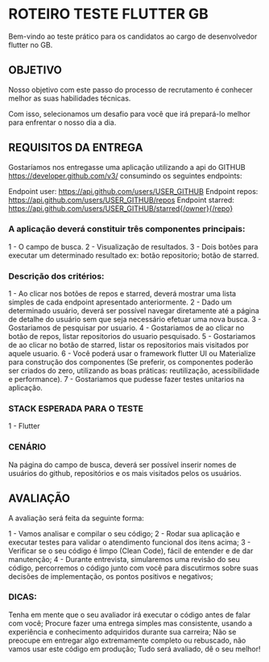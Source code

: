 # ROTEIRO TESTE FLUTTER GB
Bem-vindo ao teste prático para os candidatos ao cargo de desenvolvedor flutter no GB.



## OBJETIVO
Nosso objetivo com este passo do processo de recrutamento é conhecer melhor as suas habilidades técnicas.

Com isso, selecionamos um desafio para você que irá prepará-lo melhor para enfrentar o nosso dia a dia.



## REQUISITOS DA ENTREGA
Gostaríamos nos entregasse uma aplicação utilizando a api do GITHUB https://developer.github.com/v3/ consumindo os seguintes endpoints:

Endpoint user: https://api.github.com/users/USER_GITHUB
Endpoint repos: https://api.github.com/users/USER_GITHUB/repos
Endpoint starred: https://api.github.com/users/USER_GITHUB/starred{/owner}{/repo}



### A aplicação deverá constituir três componentes principais:
1 - O campo de busca.
2 - Visualização de resultados.
3 - Dois botões para executar um determinado resultado ex: botão repositorio; botão de starred.



### Descrição dos critérios: 
1 - Ao clicar nos botões de repos e starred, deverá mostrar uma lista simples de cada endpoint apresentado anteriormente.
2 - Dado um determinado usuário, deverá ser possível navegar diretamente até a página de detalhe do usuário sem que seja necessário efetuar uma nova busca.
3 - Gostariamos de pesquisar por usuario.
4 - Gostariamos de ao clicar no botão de repos, listar repositorios do usuario pesquisado.
5 - Gostariamos de ao clicar no botão de starred, listar os repositorios mais visitados por aquele usuario.
6 - Você poderá usar o framework flutter UI ou Materialize para construção dos componentes (Se preferir, os componentes poderão ser criados do zero, utilizando as boas práticas: reutilização, acessibilidade e performance).
7 - Gostariamos que pudesse fazer testes unitarios na aplicação.



### STACK ESPERADA PARA O TESTE
1 - Flutter 



### CENÁRIO
Na página do campo de busca, deverá ser possível inserir nomes de usuários do github, repositórios e os mais visitados pelos os usuários.



## AVALIAÇÃO
A avaliação será feita da seguinte forma:

1 - Vamos analisar e compilar o seu código;
2 - Rodar sua aplicação e executar testes para validar o atendimento funcional dos itens acima;
3 - Verificar se o seu código é limpo (Clean Code), fácil de entender e de dar manutenção;
4 - Durante entrevista, simularemos uma revisão do seu código, percorremos o código junto com você para discutirmos sobre suas decisões de implementação, os pontos positivos e negativos;



### DICAS:
Tenha em mente que o seu avaliador irá executar o código antes de falar com você;
Procure fazer uma entrega simples mas consistente, usando a experiência e conhecimento adquiridos durante sua carreira;
Não se preocupe em entregar algo extremamente completo ou rebuscado, não vamos usar este código em produção;
Tudo será avaliado, dê o seu melhor!
